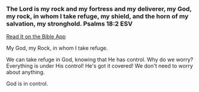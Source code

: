 <h3> The Lord is my rock and my fortress and my deliverer, my God, my rock, in whom I take refuge, my shield, and the horn of my salvation, my stronghold.
Psalms 18:2 ESV</h3>
<a href = "https://bible.com/bible/59/psa.18.2.ESV">Read It on the Bible App</a>
<p>My God, my Rock, in whom I take refuge.</p>
 <p> We can take refuge in God, knowing that He has control. Why do we worry? Everything is under His control! He's got it covered! We don't need to worry about anything.</p>
 <p> God is in control.</p>
